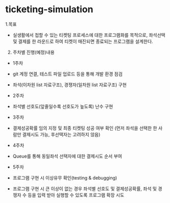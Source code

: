 # ticketing-simulation
1.목표
- 실생활에서 접할 수 있는 티켓팅 프로세스에 대한 프로그램화를 목적으로, 좌석선택 및 결제를 한 라운드로 하여 티켓이 매진되면 종료되는 프로그램을 설계한다.

2. 주차별 진행(예정)내용
- 1주차
- git 계정 연결, 테스트 파일 업로드 등을 통해 개발 환경 점검
- 좌석(이차원 list 자료구조), 경쟁자(일차원 list 자료구조) 구현

- 2주차
- 좌석별 선호도(앞줄일수록 선호도가 높도록) 난수 구현

- 3주차
- 결제성공확률 임의 지정 및 최종 티켓팅 성공 여부 확인
 (먼저 좌석을 선택한 한 사람만 결제시도 가능, 후선택자는 고려하지 않음)

- 4주차
- Queue를 통해 동일좌석 선택자에 대한 결제시도 순서 부여

- 5주차
- 프로그램 구현 시 이상유무 확인(testing & debugging)
- 프로그램 구현 시 큰 이상이 없는 경우 좌석별 선호도 및 결제성공확률, 좌석 및 경쟁자 수 등을 입력 받아 실행할 수 있도록 프로그램 확장 시도

